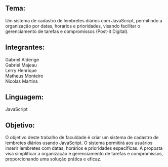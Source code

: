 <h2>Tema:</h2>
Um sistema de cadastro de lembretes diários com JavaScript, permitindo a organização por datas, horários e prioridades, visando facilitar o gerenciamento de tarefas e compromissos (Post-it Digital).



<h2>Integrantes:</h2>
Gabriel Alderige</br>
Gabriel Majeau</br>
Lerry Henrique</br>
Matheus Monteiro</br>
Nicolas Martins</br>


<h2>Linguagem:</h2>
JavaScript


<h2>Objetivo:</h2>
O objetivo deste trabalho de faculdade é criar um sistema de cadastro de lembretes diários usando JavaScript. O sistema permitirá aos usuários inserir lembretes com datas, horários e prioridades específicas. A proposta visa simplificar a organização e gerenciamento de tarefas e compromissos, proporcionando uma solução prática e eficaz.

